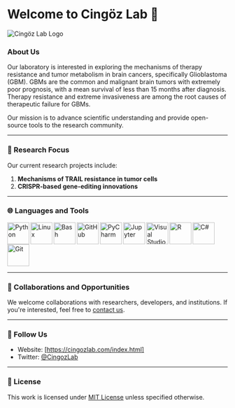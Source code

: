 # Welcome to Cingöz Lab 🌟

![Cingöz Lab Logo](7link)

### About Us
Our laboratory is interested in exploring the mechanisms of therapy resistance and tumor metabolism in brain cancers, specifically Glioblastoma (GBM). GBMs are the common and malignant brain tumors with extremely poor prognosis, with a mean survival of less than 15 months after diagnosis. Therapy resistance and extreme invasiveness are among the root causes of therapeutic failure for GBMs.

Our mission is to advance scientific understanding and provide open-source tools to the research community.

---

### 🔬 Research Focus
Our current research projects include:
1. **Mechanisms of TRAIL resistance in tumor cells** 
2. **CRISPR-based gene-editing innovations**

---

### 🌐 Languages and Tools
<img align="left" alt="Python" width="50px" src="https://cdn.jsdelivr.net/gh/devicons/devicon/icons/python/python-original.svg" />
<img align="left" alt="Linux" width="50px" src="https://cdn.jsdelivr.net/gh/devicons/devicon/icons/linux/linux-original.svg" />
<img align="left" alt="Bash" width="50px" src="https://cdn.jsdelivr.net/gh/devicons/devicon/icons/bash/bash-plain.svg" />
<img align="left" alt="GitHub" width="50px" src="https://cdn.jsdelivr.net/gh/devicons/devicon/icons/github/github-original.svg" />
<img align="left" alt="PyCharm" width="50px" src="https://cdn.jsdelivr.net/gh/devicons/devicon/icons/pycharm/pycharm-original.svg" />
<img align="left" alt="Jupyter" width="50px" src="https://cdn.jsdelivr.net/gh/devicons/devicon/icons/jupyter/jupyter-original-wordmark.svg" />
<img align="left" alt="Visual Studio" width="50px" src="https://cdn.jsdelivr.net/gh/devicons/devicon/icons/visualstudio/visualstudio-plain.svg" />
<img align="left" alt="R" width="50px" src="https://cdn.jsdelivr.net/gh/devicons/devicon/icons/r/r-original.svg" />
<img align="left" alt="C#" width="50px" src="https://cdn.jsdelivr.net/gh/devicons/devicon/icons/csharp/csharp-original.svg" />
<img align="left" alt="Git" width="50px" src="https://cdn.jsdelivr.net/gh/devicons/devicon/icons/git/git-original.svg" />

<br clear="left"/>

---

### 🤝 Collaborations and Opportunities
We welcome collaborations with researchers, developers, and institutions. If you're interested, feel free to [contact us](mailto:your-email@example.com).

---

### 🔗 Follow Us
- Website: [https://cingozlab.com/index.html]
- Twitter: [@CingozLab](https://x.com/ACingozLab)

---

### 📝 License
This work is licensed under [MIT License](link-to-license) unless specified otherwise.
